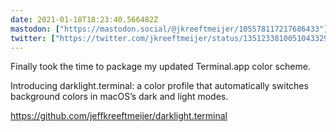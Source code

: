 ```yaml
---
date: 2021-01-18T18:23:40.566482Z
mastodon: ["https://mastodon.social/@jkreeftmeijer/105578117217686433"]
twitter: ["https://twitter.com/jkreeftmeijer/status/1351233810051043329"]
---
```

Finally took the time to package my updated Terminal.app color scheme.

Introducing darklight.terminal: a color profile that automatically switches background colors in macOS’s dark and light modes.

https://github.com/jeffkreeftmeijer/darklight.terminal
